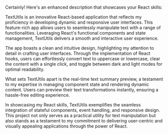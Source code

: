 Certainly! Here's an enhanced description that showcases your React skills:

TextUtils is an innovative React-based application that reflects my proficiency in developing dynamic and responsive user interfaces. This feature-rich app allows users to seamlessly manipulate text with a range of functionalities. Leveraging React's functional components and state management, TextUtils delivers a smooth and interactive user experience.

The app boasts a clean and intuitive design, highlighting my attention to detail in crafting user interfaces. Through the implementation of React hooks, users can effortlessly convert text to uppercase or lowercase, clear the content with a single click, and toggle between dark and light modes for optimal readability. 

What sets TextUtils apart is the real-time text summary preview, a testament to my expertise in managing component state and rendering dynamic content. Users can preview their text transformations instantly, ensuring a hassle-free editing experience.

In showcasing my React skills, TextUtils exemplifies the seamless integration of stateful components, event handling, and responsive design. This project not only serves as a practical utility for text manipulation but also stands as a testament to my commitment to delivering user-centric and visually appealing applications through the power of React.
